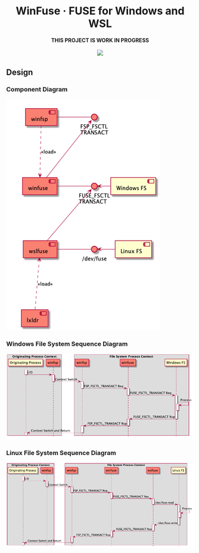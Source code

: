 <h1 align="center">
    WinFuse &middot; FUSE for Windows and WSL
</h1>

<p align="center">
    <b>THIS PROJECT IS WORK IN PROGRESS</b>
    <br/>
    <br/>
    <a href="https://ci.appveyor.com/project/billziss-gh/winfuse">
        <img src="https://img.shields.io/appveyor/ci/billziss-gh/winfuse.svg"/>
    </a>
</p>

## Design

### Component Diagram

![Component Diagram](doc/component.png)

### Windows File System Sequence Diagram

![Windows FS Sequence Diagram](doc/winseq.png)

### Linux File System Sequence Diagram

![Linux FS Sequence Diagram](doc/wslseq.png)
